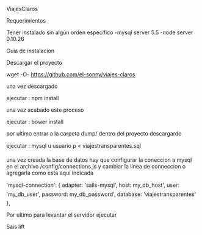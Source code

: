ViajesClaros

Requerimientos

Tener instalado sin algún orden especifico 
	-mysql server 5.5
	-node server 0.10.26	

Guia de instalacion

Descargar el proyecto

wget -O- https://github.com/el-sonny/viajes-claros

una vez descargado 

ejecutar  : npm install

una vez acabado este proceso

ejecutar : bower install

por ultimo entrar a la carpeta dump/ dentro del proyecto descargardo

ejecutar : mysql u usuario p < viajestransparentes.sql

una vez creada la base de datos hay que configurar la coneccion a mysql en el archivo /config/connections.js  y cambiar la línea de conneccion o agregarla como esta aquí indicada

'mysql-connection': {
    adapter: 'sails-mysql',
    host: my_db_host',
    user: 'my_db_user',
    password: my_db_password',
    database: 'viajestransparentes'
  },


Por ultimo para levantar el servidor ejecutar 

Sais lift 


